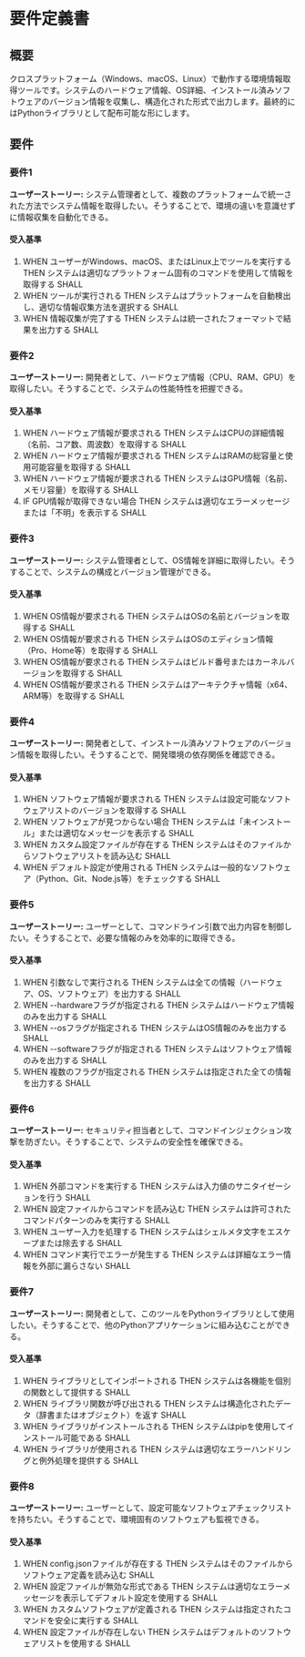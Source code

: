 # 要件定義書

## 概要

クロスプラットフォーム（Windows、macOS、Linux）で動作する環境情報取得ツールです。システムのハードウェア情報、OS詳細、インストール済みソフトウェアのバージョン情報を収集し、構造化された形式で出力します。最終的にはPythonライブラリとして配布可能な形にします。

## 要件

### 要件1

**ユーザーストーリー:** システム管理者として、複数のプラットフォームで統一された方法でシステム情報を取得したい。そうすることで、環境の違いを意識せずに情報収集を自動化できる。

#### 受入基準

1. WHEN ユーザーがWindows、macOS、またはLinux上でツールを実行する THEN システムは適切なプラットフォーム固有のコマンドを使用して情報を取得する SHALL
2. WHEN ツールが実行される THEN システムはプラットフォームを自動検出し、適切な情報収集方法を選択する SHALL
3. WHEN 情報収集が完了する THEN システムは統一されたフォーマットで結果を出力する SHALL

### 要件2

**ユーザーストーリー:** 開発者として、ハードウェア情報（CPU、RAM、GPU）を取得したい。そうすることで、システムの性能特性を把握できる。

#### 受入基準

1. WHEN ハードウェア情報が要求される THEN システムはCPUの詳細情報（名前、コア数、周波数）を取得する SHALL
2. WHEN ハードウェア情報が要求される THEN システムはRAMの総容量と使用可能容量を取得する SHALL
3. WHEN ハードウェア情報が要求される THEN システムはGPU情報（名前、メモリ容量）を取得する SHALL
4. IF GPU情報が取得できない場合 THEN システムは適切なエラーメッセージまたは「不明」を表示する SHALL

### 要件3

**ユーザーストーリー:** システム管理者として、OS情報を詳細に取得したい。そうすることで、システムの構成とバージョン管理ができる。

#### 受入基準

1. WHEN OS情報が要求される THEN システムはOSの名前とバージョンを取得する SHALL
2. WHEN OS情報が要求される THEN システムはOSのエディション情報（Pro、Home等）を取得する SHALL
3. WHEN OS情報が要求される THEN システムはビルド番号またはカーネルバージョンを取得する SHALL
4. WHEN OS情報が要求される THEN システムはアーキテクチャ情報（x64、ARM等）を取得する SHALL

### 要件4

**ユーザーストーリー:** 開発者として、インストール済みソフトウェアのバージョン情報を取得したい。そうすることで、開発環境の依存関係を確認できる。

#### 受入基準

1. WHEN ソフトウェア情報が要求される THEN システムは設定可能なソフトウェアリストのバージョンを取得する SHALL
2. WHEN ソフトウェアが見つからない場合 THEN システムは「未インストール」または適切なメッセージを表示する SHALL
3. WHEN カスタム設定ファイルが存在する THEN システムはそのファイルからソフトウェアリストを読み込む SHALL
4. WHEN デフォルト設定が使用される THEN システムは一般的なソフトウェア（Python、Git、Node.js等）をチェックする SHALL

### 要件5

**ユーザーストーリー:** ユーザーとして、コマンドライン引数で出力内容を制御したい。そうすることで、必要な情報のみを効率的に取得できる。

#### 受入基準

1. WHEN 引数なしで実行される THEN システムは全ての情報（ハードウェア、OS、ソフトウェア）を出力する SHALL
2. WHEN --hardwareフラグが指定される THEN システムはハードウェア情報のみを出力する SHALL
3. WHEN --osフラグが指定される THEN システムはOS情報のみを出力する SHALL
4. WHEN --softwareフラグが指定される THEN システムはソフトウェア情報のみを出力する SHALL
5. WHEN 複数のフラグが指定される THEN システムは指定された全ての情報を出力する SHALL

### 要件6

**ユーザーストーリー:** セキュリティ担当者として、コマンドインジェクション攻撃を防ぎたい。そうすることで、システムの安全性を確保できる。

#### 受入基準

1. WHEN 外部コマンドを実行する THEN システムは入力値のサニタイゼーションを行う SHALL
2. WHEN 設定ファイルからコマンドを読み込む THEN システムは許可されたコマンドパターンのみを実行する SHALL
3. WHEN ユーザー入力を処理する THEN システムはシェルメタ文字をエスケープまたは除去する SHALL
4. WHEN コマンド実行でエラーが発生する THEN システムは詳細なエラー情報を外部に漏らさない SHALL

### 要件7

**ユーザーストーリー:** 開発者として、このツールをPythonライブラリとして使用したい。そうすることで、他のPythonアプリケーションに組み込むことができる。

#### 受入基準

1. WHEN ライブラリとしてインポートされる THEN システムは各機能を個別の関数として提供する SHALL
2. WHEN ライブラリ関数が呼び出される THEN システムは構造化されたデータ（辞書またはオブジェクト）を返す SHALL
3. WHEN ライブラリがインストールされる THEN システムはpipを使用してインストール可能である SHALL
4. WHEN ライブラリが使用される THEN システムは適切なエラーハンドリングと例外処理を提供する SHALL

### 要件8

**ユーザーストーリー:** ユーザーとして、設定可能なソフトウェアチェックリストを持ちたい。そうすることで、環境固有のソフトウェアも監視できる。

#### 受入基準

1. WHEN config.jsonファイルが存在する THEN システムはそのファイルからソフトウェア定義を読み込む SHALL
2. WHEN 設定ファイルが無効な形式である THEN システムは適切なエラーメッセージを表示してデフォルト設定を使用する SHALL
3. WHEN カスタムソフトウェアが定義される THEN システムは指定されたコマンドを安全に実行する SHALL
4. WHEN 設定ファイルが存在しない THEN システムはデフォルトのソフトウェアリストを使用する SHALL